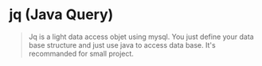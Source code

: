 jq (Java Query)
==
> Jq is a light data access objet using mysql. You just define your data base structure and just use java to access data base. It's recommanded for small project.
